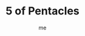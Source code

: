 ---
# hugo new --kind tarot-card content/projects/tarot/cards/suit-number.md
# basics
title     		 : "5 of Pentacles"
token					 : 'coins-05'
card_type			 : '' # major, minor, court
layout				 : "tarot-card"
author    		 : 'me'
one_liner 		 : "Poverty, destitution, need, crisis"
alt_names			 : ['Worry', 'Scarcity']
images				 : ['/assets/images/tarot/rws/rw-coins-05.jpg']
keywords			 : ['poverty', 'destitution', 'need', 'crisis']
url						 : 'tarot/cards/coins-05'
aliases				 : []

# password: 'foolish journey'
dropbox				 : 'https://www.dropbox.com/sh/tq3kerffm1nr0qv/AAAHBY8OIzeWqSHFVyZ9AFcFa?dl=0'

meaning_light  : "Recognizing your needs and taking action to fulfill them. Doing as much as you can do with what little you have. Admitting you need help. Embracing the aid that comes your way. Focusing on what you have versus what you don’t. Looking for the light at the end of the tunnel."

meaning_shadow : "Exaggerating your financial or physical needs. Adopting a poverty mentality. Refusing to support yourself. Refusing offers of support. Playing the martyr. Turning down opportunities to improve your health or finances. Wallowing in misery."

# more detail
correspondence_planet 			: "Mercury"
correspondence_astrological : "Taurus"
correspondence_affirmation  : "I have faith that what I need will appear."
correspondence_story 				: "The main character refuses to see how he or she can be aided by others."

advice_relationships 	 : "No matter how much is given, some people never feel they have enough. A relationship that drains your wallet and spirit may prove too expensive to maintain in the long run. If you accept offers of aid from loved ones, be sure you define and stick to the terms of repayment, or be prepared to lose the relationship."

advice_work 					 : "Too few customers. Too few innovations. Too few resources. All too often, we focus on what we lack. Turn this around by taking a fresh look at the resources you do have. Watch for offers of help. Consider mergers and partnerships. Rather than focus on the deficits, consider what could be."

advice_spirituality 	 : "Faith can turn trial into triumph. Rather than give in to a depletion of spirit, turn to your faith for support. Turn a difficult situation over to your higher power. Pray for guidance. Be bold: ask the Universe for what you really need. The response may surprise you."

advice_personal_growth : "Whining achieves nothing. If the situation is unbearable, it’s time to define exactly what resources you have on hand and what needs are critical. Prioritize! By focusing on what you can actually do, you’ll avoid the trap of self-pity and depression."

advice_fortune_telling : "Finances are getting tighter. Prepare for a setback."

questions	: ["What feels scarce?" , "What organizations could come to your aid?", "To what extent might strong emotions be blinding you to practical solutions?", "What critical resources do I lack?", "What people or groups would come to my aid if I asked?", "How might an impoverished spirit be impacting my physical or financial condition?"]

# referenced in the symbols.toml data file
symbols	  : ['5', 'coins', 'destitute-figures', 'stained-glass-window']

# metadata
suppress_topnav : true
related_cards 	: []

---